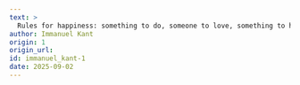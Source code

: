 ```yaml
---
text: >
  Rules for happiness: something to do, someone to love, something to hope for.
author: Immanuel Kant
origin: 1
origin_url:
id: immanuel_kant-1
date: 2025-09-02 
---
```

